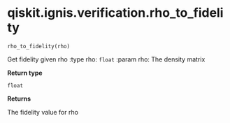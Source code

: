 <span id="qiskit-ignis-verification-rho-to-fidelity" />

# qiskit.ignis.verification.rho\_to\_fidelity

<span id="undefined" />

`rho_to_fidelity(rho)`

Get fidelity given rho :type rho: `float` :param rho: The density matrix

**Return type**

`float`

**Returns**

The fidelity value for rho

